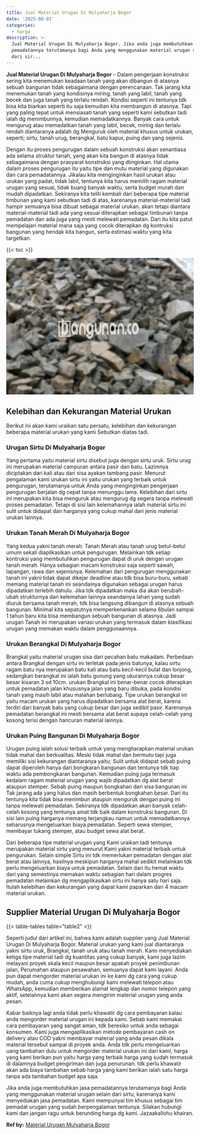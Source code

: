 ```yaml
---
title: Jual Material Urugan Di Mulyaharja Bogor
date: '2025-08-01'
categories:
  - harga
description: >-
  Jual Material Urugan Di Mulyaharja Bogor. Jika anda juga membutuhkan jasa
  pemadatannya terutamanya bagi Anda yang menggunakan material urugan selain
  dari sir...
---
```


**Jual Material Urugan Di Mulyaharja Bogor** – Dalam pengerjaan konstruksi sering kita menemukan keadaan tanah yang akan dibangun di atasnya sebuah bangunan tidak sebagaimana dengan perencanaan. Tak jarang kita menemukan tanah yang kondisinya miring, tanah yang labil, tanah yang becek dan juga tanah yang terlalu rendah. Kondisi seperti ini tentunya tdk bisa kita biarkan seperti itu saja kemudian kita membangun di atasnya. Tapi yang paling tepat untuk mensiasati tanah yang seperti kami sebutkan tadi ialah dg menimbunnya, kemudian memadatkannya. Banyak cara untuk mengurug atau memadatkan tanah yang labil, becek, miring dan terlalu rendah diantaranya adalah dg Menguruk oleh material khusus untuk urukan, seperti; sirtu, tanah urug, berangkal, batu kapur, puing dan yang sejenis.

Dengan itu proses pengurugan dalam sebuah konstruksi akan senantiasa ada selama struktur tanah, yang akan kita bangun di atasnya tidak sebagaimana dengan prasyarat konstruksi yang diinginkan. Hal utama dalam proses pengurugan itu yaitu tipe dan mutu material yang digunakan dan cara pemadatannya. Jikalau kita menginginkan hasil urukan atau urukan yang padat, tidak labil, tentunya kita harus memilih ragam material urugan yang sesuai, tidak buang banyak waktu, serta budget murah dan mudah dipadatkan. Sekiranya kita teliti kembali dari beberapa tipe material timbunan yang kami sebutkan tadi di atas, karenanya material-material tadi hampir semuanya bisa dibuat sebagai material urukan. akan tetapi diantara material-material tadi ada yang sesuai diterapkan sebagai timbunan tanpa pemadatan dan ada juga yang mesti melewati pemadatan. Dari itu kita patut mempelajari material mana saja yang cocok diterapkan dg kontruksi bangunan yang hendak kita bangun, serta estimasi waktu yang kita targetkan.

{{< toc >}}

![Jual Material Urugan Di Mulyaharja Bogor](/images/jual-urugan-15.png)

## Kelebihan dan Kekurangan Material Urukan

Berikut ini akan kami uraikan satu persatu, kelebihan dan kekurangan beberapa material urukan yang kami Sebutkan diatas tadi.

### Urugan Sirtu Di Mulyaharja Bogor

Yang pertama yaitu material sirtu disebut juga dengan sirtu uruk. Sirtu urug ini merupakan material campuran antara pasir dan batu. Lazimnya diciptakan dari kali atau dari sisa ayakan tambang pasir. Menurut pengalaman kami urukan sirtu ini yaitu urukan yang terbaik untuk pengurugan, terutamanya untuk Anda yang menginginkan pengerjaan pengurugan berjalan dg cepat tanpa menunggu lama. Kelebihan dari sirtu ini merupakan kita bisa menguruk atau mengurug dg segera tanpa melewati proses pemadatan. Tetapi di sisi lain kelemahannya ialah material sirtu ini sulit untuk didapat dan harganya yang cukup mahal dari jenis material urukan lainnya.

### Urukan Tanah Merah Di Mulyaharja Bogor

Yang kedua yakni tanah merah. Tanah Merah atau tanah urug betul-betul umum sekali diaplikasikan untuk pengurugan. Melainkan tdk setiap kontruksi yang membutuhkan pengurugan dapat di uruk dengan urugan tanah merah. Hanya sebagian macam konstruksi saja seperti sawah, lapangan, rawa dan sejenisnya. Kelemahan dari pengurugan menggunakan tanah ini yakni tidak dapat dikejar deadline atau tdk bisa buru-buru, sebab memang material tanah ini seandainya digunakan sebagai urugan harus dipadatkan terlebih dahulu. Jika tdk dipadatkan maka dia akan berubah-ubah strukturnya dan kelemahan lainnya seandainya lahan yang sudah diuruk bersama tanah merah, tdk bisa langsung dibangun di atasnya sebuah bangunan. Minimal kita sepatutnya memperkenankan selama 6bulan sampai 1 tahun baru kita bisa membangun sebuah bangunan di atasnya. Jadi urugan Tanah ini merupakan variasi urukan yang termasuk dalam klasifikasi urugan yang memakan waktu dalam penggunaannya.

### Urukan Berangkal Di Mulyaharja Bogor

Brangkal yaitu material urugan sisa dari pecahan batu makadam. Perbedaan antara Brangkal dengan sirtu ini terletak pada jenis batunya, kalau sirtu ragam batu nya merupakan batu kali atau batu kecil-kecil bulat dan lonjong, sedangkan berangkal ini ialah batu gunung yang ukurannya cukup besar besar kisaran 3 sd 10cm. urukan Brangkal ini benar-benar cocok diterapkan untuk pemadatan jalan khususnya jalan yang baru dibuka, pada kondisi tanah yang masih labil atau malahan berlubang. Tipe urukan berangkal ini yaitu macam urukan yang harus dipadatkan bersama alat berat, karena terdiri dari banyak batu yang cukup besar dan juga sedikit pasir. Karenanya pemadatan berangkal ini mesti bersama alat berat supaya celah-celah yang kosong terisi dengan hancuran material lainnya.

### Urukan Puing Bangunan Di Mulyaharja Bogor

Urugan puing ialah solusi terbaik untuk yang mengharapkan material urukan tidak mahal dan berkualitas. Meski tidak mahal dan bermutu tapi juga memiliki sisi kekurangan diantaranya yaitu; Sulit untuk didapat sebab puing dapat diperoleh hanya dari bongkaran bangunan dan tentunya tdk tiap waktu ada pembongkaran bangunan. Kemudian puing juga termasuk kedalam ragam material urugan yang wajib dipadatkan dg alat berat ataupun stemper. Sebab puing maupun bongkahan dari sisa bangunan ini Tak jarang ada yang halus dan masih berbentuk bongkahan besar. Dari itu tentunya kita tidak bisa menimbun ataupun menguruk dengan puing ini tanpa melewati pemadatan. Sekiranya tdk dipadatkan akan banyak celah-celah kosong yang tentunya amat tdk baik dalam konstruksi bangunan. Di sisi lain puing harganya memang terjangkau namun untuk memadatkannya seharusnya mengeluarkan biaya pemadatan. Seperti sewa stemper, membayar tukang stemper, atau budget sewa alat berat.

Dari beberapa tipe material urugan yang Kami uraikan tadi tentunya merupakan material sirtu yang menurut Kami yakni material terbaik untuk pengurukan. Selain simple Sirtu ini tdk memerlukan pemadatan dengan alat berat atau lainnya, hasilnya meskipun harganya mahal sedikit melainkan tdk perlu mengeluarkan biaya untuk pemadatan. Selain dari itu hemat waktu dari yang semestinya memakan waktu sebagian hari dalam progres pemadatan melainkan dg mengaplikasikan sirtu ini hanya satu hari saja. Itulah kelebihan dan kekurangan yang dapat kami paparkan dari 4 macam material urukan.

## Supplier Material Urugan Di Mulyaharja Bogor

{{< table-tables table="table2" >}}

Seperti judul dari artikel ini, bahwa kami adalah supplier yang Jual Material Urugan Di Mulyaharja Bogor. Material urukan yang kami jual diantaranya yakni sirtu uruk, Brangkal, tanah uruk atau tanah merah. Kami menyediakan ketiga tipe material tadi dg kuantitas yang cukup banyak, kami juga lazim melayani proyek skala kecil maupun besar apakah proyek penimbunan jalan, Perumahan ataupun pesawahan, semuanya dapat kami layani. Anda pun dapat mengorder material urukan ini ke kami dg cara yang cukup mudah, anda cuma cukup menghubungi kami melewati telepon atau WhatsApp, kemudian memberikan alamat lengkap dan nomor telepon yang aktif, setelahnya kami akan segera mengirim material urugan yang anda pesan.

Kabar baiknya lagi anda tidak perlu khawatir dg cara pembayaran kalau anda mengorder material urugan ini kepada kami. Sebab kami memakai cara pembayaran yang sangat aman, tdk beresiko untuk anda sebagai konsumen. Kami juga mengaplikasikan metode pembayaran cash on delivery atau COD yakni membayar material yang anda pesan dikala material tersebut sampai di proyek anda. Anda tdk perlu mengeluarkan uang tambahan dulu untuk mengorder material urukan ini dari kami, harga yang kami berikan pun yaitu harga yang terbaik harga yang sudah termasuk di dalamnya budget pengiriman dan juga penurunan. tdk perlu khawatir akan ada biaya tambahan sebab harga yang kami berikan ialah satu harga tanpa ada tambahan budget apa saja.

Jika anda juga membutuhkan jasa pemadatannya terutamanya bagi Anda yang menggunakan material urugan selain dari sirtu, karenanya kami menyediakan jasa pemadatan. Kami mempunyai tim khusus sebagai tim pemadat urugan yang sudah berpengalaman tentunya. Silakan hubungi kami dan jangan ragu untuk berunding harga dg kami. Jazaakallohu khairan.

**Ref by:** [Material Urugan Mulyaharja Bogor](https://id.wikipedia.org/wiki/Material)

